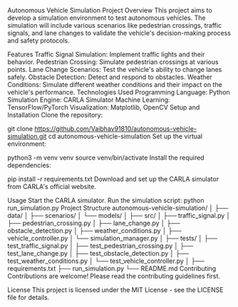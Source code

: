 Autonomous Vehicle Simulation
Project Overview
This project aims to develop a simulation environment to test autonomous vehicles. The simulation will include various scenarios like pedestrian crossings, traffic signals, and lane changes to validate the vehicle's decision-making process and safety protocols.

Features
Traffic Signal Simulation: Implement traffic lights and their behavior.
Pedestrian Crossing: Simulate pedestrian crossings at various points.
Lane Change Scenarios: Test the vehicle's ability to change lanes safely.
Obstacle Detection: Detect and respond to obstacles.
Weather Conditions: Simulate different weather conditions and their impact on the vehicle's performance.
Technologies Used
Programming Language: Python
Simulation Engine: CARLA Simulator
Machine Learning: TensorFlow/PyTorch
Visualization: Matplotlib, OpenCV
Setup and Installation
Clone the repository:

git clone https://github.com/Vaibhav91810/autonomous-vehicle-simulation.git
cd autonomous-vehicle-simulation
Set up the virtual environment:

python3 -m venv venv
source venv/bin/activate
Install the required dependencies:

pip install -r requirements.txt
Download and set up the CARLA simulator from CARLA's official website.

Usage
Start the CARLA simulator.
Run the simulation script:
python run_simulation.py
Project Structure
autonomous-vehicle-simulation/
│
├── data/
│   ├── scenarios/
│   └── models/
│
├── src/
│   ├── traffic_signal.py
│   ├── pedestrian_crossing.py
│   ├── lane_change.py
│   ├── obstacle_detection.py
│   ├── weather_conditions.py
│   ├── vehicle_controller.py
│   └── simulation_manager.py
│
├── tests/
│   ├── test_traffic_signal.py
│   ├── test_pedestrian_crossing.py
│   ├── test_lane_change.py
│   ├── test_obstacle_detection.py
│   ├── test_weather_conditions.py
│   └── test_vehicle_controller.py
│
├── requirements.txt
├── run_simulation.py
└── README.md
Contributing
Contributions are welcome! Please read the contributing guidelines first.

License
This project is licensed under the MIT License - see the LICENSE file for details.

